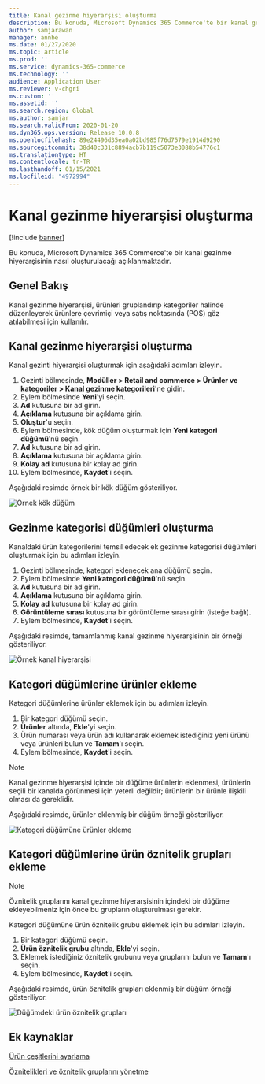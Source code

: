 ```yaml
---
title: Kanal gezinme hiyerarşisi oluşturma
description: Bu konuda, Microsoft Dynamics 365 Commerce'te bir kanal gezinme hiyerarşisinin nasıl oluşturulacağı açıklanmaktadır.
author: samjarawan
manager: annbe
ms.date: 01/27/2020
ms.topic: article
ms.prod: ''
ms.service: dynamics-365-commerce
ms.technology: ''
audience: Application User
ms.reviewer: v-chgri
ms.custom: ''
ms.assetid: ''
ms.search.region: Global
ms.author: samjar
ms.search.validFrom: 2020-01-20
ms.dyn365.ops.version: Release 10.0.8
ms.openlocfilehash: 89e24496d35ea0a02bd985f76d7579e1914d9290
ms.sourcegitcommit: 38d40c331c8894acb7b119c5073e3088b54776c1
ms.translationtype: HT
ms.contentlocale: tr-TR
ms.lasthandoff: 01/15/2021
ms.locfileid: "4972994"
---
```

# <a name="create-a-channel-navigation-hierarchy"></a>Kanal gezinme hiyerarşisi oluşturma


[!include [banner](includes/banner.md)]

Bu konuda, Microsoft Dynamics 365 Commerce'te bir kanal gezinme hiyerarşisinin nasıl oluşturulacağı açıklanmaktadır.

## <a name="overview"></a>Genel Bakış

Kanal gezinme hiyerarşisi, ürünleri gruplandırıp kategoriler halinde düzenleyerek ürünlere çevrimiçi veya satış noktasında (POS) göz atılabilmesi için kullanılır.

## <a name="create-a-channel-navigation-hierarchy"></a>Kanal gezinme hiyerarşisi oluşturma

Kanal gezinti hiyerarşisi oluşturmak için aşağıdaki adımları izleyin.

1. Gezinti bölmesinde, **Modüller \> Retail and commerce \> Ürünler ve kategoriler \> Kanal gezinme kategorileri**'ne gidin.
1. Eylem bölmesinde **Yeni**'yi seçin.
1. **Ad** kutusuna bir ad girin.
1. **Açıklama** kutusuna bir açıklama girin.
1. **Oluştur**'u seçin.
1. Eylem bölmesinde, kök düğüm oluşturmak için **Yeni kategori düğümü**'nü seçin.
1. **Ad** kutusuna bir ad girin.
1. **Açıklama** kutusuna bir açıklama girin.
1. **Kolay ad** kutusuna bir kolay ad girin.
1. Eylem bölmesinde, **Kaydet**'i seçin.

Aşağıdaki resimde örnek bir kök düğüm gösteriliyor.

![Örnek kök düğüm](media/create-channel-hierarchy-1.png)

## <a name="create-navigation-category-nodes"></a>Gezinme kategorisi düğümleri oluşturma

Kanaldaki ürün kategorilerini temsil edecek ek gezinme kategorisi düğümleri oluşturmak için bu adımları izleyin.

1. Gezinti bölmesinde, kategori eklenecek ana düğümü seçin.
1. Eylem bölmesinde **Yeni kategori düğümü**'nü seçin.
1. **Ad** kutusuna bir ad girin.
1. **Açıklama** kutusuna bir açıklama girin.
1. **Kolay ad** kutusuna bir kolay ad girin.
1. **Görüntüleme sırası** kutusuna bir görüntüleme sırası girin (isteğe bağlı).
1. Eylem bölmesinde, **Kaydet**'i seçin.

Aşağıdaki resimde, tamamlanmış kanal gezinme hiyerarşisinin bir örneği gösteriliyor.

![Örnek kanal hiyerarşisi](media/create-channel-hierarchy-2.png)

## <a name="add-products-to-category-nodes"></a>Kategori düğümlerine ürünler ekleme

Kategori düğümlerine ürünler eklemek için bu adımları izleyin.

1. Bir kategori düğümü seçin.
1. **Ürünler** altında, **Ekle**'yi seçin.
1. Ürün numarası veya ürün adı kullanarak eklemek istediğiniz yeni ürünü veya ürünleri bulun ve **Tamam**'ı seçin.
1. Eylem bölmesinde, **Kaydet**'i seçin.

> [!NOTE]
> Kanal gezinme hiyerarşisi içinde bir düğüme ürünlerin eklenmesi, ürünlerin seçili bir kanalda görünmesi için yeterli değildir; ürünlerin bir ürünle ilişkili olması da gereklidir.

Aşağıdaki resimde, ürünler eklenmiş bir düğüm örneği gösteriliyor.

![Kategori düğümüne ürünler ekleme](media/create-channel-hierarchy-3.png)

## <a name="add-product-attribute-groups-to-category-nodes"></a>Kategori düğümlerine ürün öznitelik grupları ekleme

> [!NOTE]
> Öznitelik gruplarını kanal gezinme hiyerarşisinin içindeki bir düğüme ekleyebilmeniz için önce bu grupların oluşturulması gerekir.

Kategori düğümüne ürün öznitelik grubu eklemek için bu adımları izleyin.

1. Bir kategori düğümü seçin.
1. **Ürün öznitelik grubu** altında, **Ekle**'yi seçin.
1. Eklemek istediğiniz öznitelik grubunu veya gruplarını bulun ve **Tamam**'ı seçin.
1. Eylem bölmesinde, **Kaydet**'i seçin.

Aşağıdaki resimde, ürün öznitelik grupları eklenmiş bir düğüm örneği gösteriliyor.

![Düğümdeki ürün öznitelik grupları](media/create-channel-hierarchy-4.png)

## <a name="additional-resources"></a>Ek kaynaklar

[Ürün çeşitlerini ayarlama](set-up-assortments.md)

[Öznitelikleri ve öznitelik gruplarını yönetme](attribute-attributegroups-lifecycle.md)
